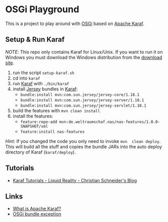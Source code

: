 # OSGi Playground

This is a project to play around with [OSGi][osgi] based on [Apache Karaf][karaf].

## Setup & Run Karaf

_NOTE_: This repo  only contains Karaf for  Linux/Unix. If you want  to run it
on  Windows  you  must  download  the Windows  distribution  from  the  [download
site](http://karaf.apache.org/index/community/download.html#Karaf3.0.5).

1. run the script `setup-karaf.sh`
2. cd into `karaf`
3. run [Karaf][karaf] with `./bin/karaf`
4. install [Jersey][jersey] bundles in [Karaf][karaf]:
    - `bundle:install mvn:com.sun.jersey/jersey-core/1.18.1`
    - `bundle:install mvn:com.sun.jersey/jersey-server/1.18.1`
    - `bundle:install mvn:com.sun.jersey/jersey-servlet/1.18.1`
5. build the features with `mvn clean install`
6. install the features:
    - `feature:repo-add mvn:de.weltraumschaf.nas/nas-features/1.0.0-SNAPSHOT/xml`
    - `feature:install nas-features`

*Hint*: If  you changed  the code you  only need to  invoke `mvn  clean deploy`.
This will build  all the stuff and  copies the bundle JARs into  the auto deploy
directory of Karaf (`karaf/deploy`).

## Tutorials

- [Karaf Tutorials - Liquid Reality - Christian Schneider's Blog](http://liquid-reality.de/display/liquid/Karaf+Tutorials)

## Links

- [What is Apache Karaf?](http://stackoverflow.com/questions/17350281/what-exactly-is-apache-karaf)
- [OSGi bundle exception](http://stackoverflow.com/questions/11161871/org-osgi-framework-bundleexception-could-not-find-bundle-org-eclipse-equinox-c)

[equinox]:  http://www.eclipse.org/equinox/documents/quickstart.php
[osgi]:     https://de.wikipedia.org/wiki/OSGi
[karaf]:    http://karaf.apache.org/
[jersey]:   https://jersey.java.net/